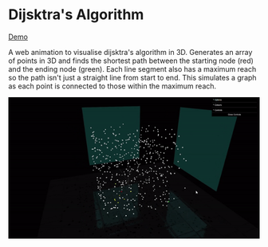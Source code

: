 # Dijsktra's Algorithm

[Demo](https://dijkstra-threejs.netlify.app/)

A web animation to visualise dijsktra's algorithm in 3D. Generates an array of points in 3D and finds the shortest path between the starting node (red) and the ending node (green). Each line segment also has a maximum reach so the path isn't just a straight line from start to end. This simulates a graph as each point is connected to those within the maximum reach.

![](demo.gif)
